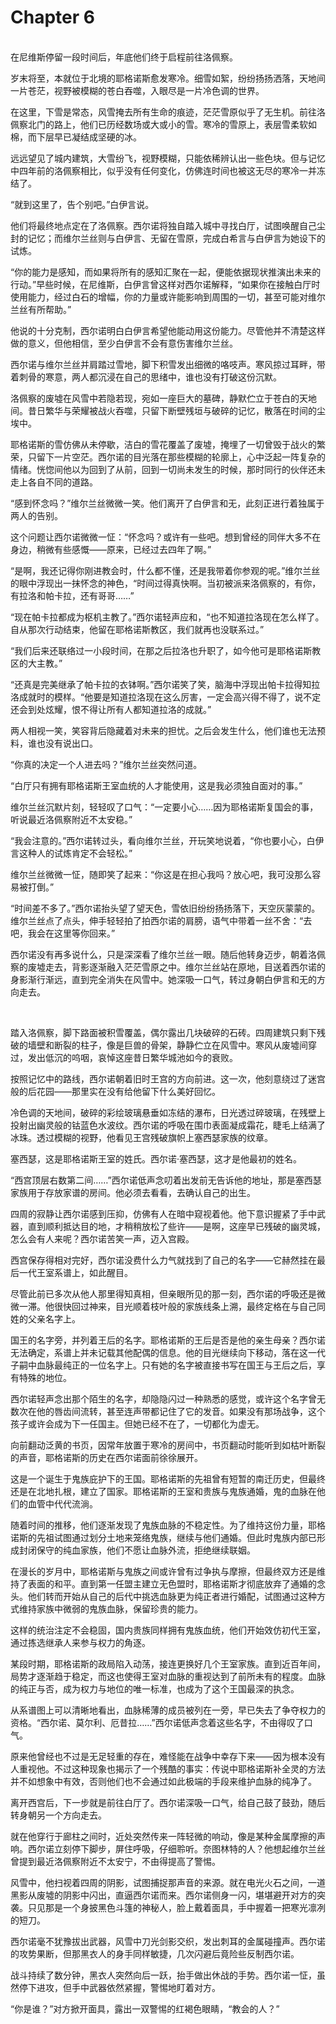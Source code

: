 # Chapter 6

<br>
在尼维斯停留一段时间后，年底他们终于启程前往洛佩察。

岁末将至，本就位于北境的耶格诺斯愈发寒冷。细雪如絮，纷纷扬扬洒落，天地间一片苍茫，视野被模糊的苍白吞噬，入眼尽是一片冷色调的世界。

在这里，下雪是常态，风雪掩去所有生命的痕迹，茫茫雪原似乎了无生机。前往洛佩察北门的路上，他们已历经数场或大或小的雪。寒冷的雪原上，表层雪柔软如棉，而下层早已凝结成坚硬的冰。

远远望见了城内建筑，大雪纷飞，视野模糊，只能依稀辨认出一些色块。但与记忆中四年前的洛佩察相比，似乎没有任何变化，仿佛连时间也被这无尽的寒冷一并冻结了。

“就到这里了，告个别吧。”白伊言说。

他们将最终地点定在了洛佩察。西尔诺将独自踏入城中寻找白厅，试图唤醒自己尘封的记忆；而维尔兰丝则与白伊言、无留在雪原，完成白希言与白伊言为她设下的试炼。

“你的能力是感知，而如果将所有的感知汇聚在一起，便能依据现状推演出未来的行动。”早些时候，在尼维斯，白伊言曾这样对西尔诺解释，“如果你在接触白厅时使用能力，经过白石的增幅，你的力量或许能影响到周围的一切，甚至可能对维尔兰丝有所帮助。”

他说的十分克制，西尔诺明白白伊言希望他能动用这份能力。尽管他并不清楚这样做的意义，但他相信，至少白伊言不会有意伤害维尔兰丝。

西尔诺与维尔兰丝并肩踏过雪地，脚下积雪发出细微的咯吱声。寒风掠过耳畔，带着刺骨的寒意，两人都沉浸在自己的思绪中，谁也没有打破这份沉默。

洛佩察的废墟在风雪中若隐若现，宛如一座巨大的墓碑，静默伫立于苍白的天地间。昔日繁华与荣耀被战火吞噬，只留下断壁残垣与破碎的记忆，散落在时间的尘埃中。

耶格诺斯的雪仿佛从未停歇，洁白的雪花覆盖了废墟，掩埋了一切曾毁于战火的繁荣，只留下一片空茫。西尔诺的目光落在那些模糊的轮廓上，心中泛起一阵复杂的情绪。恍惚间他以为回到了从前，回到一切尚未发生的时候，那时同行的伙伴还未走上各自不同的道路。

“感到怀念吗？”维尔兰丝微微一笑。他们离开了白伊言和无，此刻正进行着独属于两人的告别。

这个问题让西尔诺微微一怔：“怀念吗？或许有一些吧。想到曾经的同伴大多不在身边，稍微有些感慨——原来，已经过去四年了啊。”

“是啊，我还记得你刚进教会时，什么都不懂，还是我带着你参观的呢。”维尔兰丝的眼中浮现出一抹怀念的神色，“时间过得真快啊。当初被派来洛佩察的，有你，有拉洛和帕卡拉，还有哥哥……”

“现在帕卡拉都成为枢机主教了。”西尔诺轻声应和，“也不知道拉洛现在怎么样了。自从那次行动结束，他留在耶格诺斯教区，我们就再也没联系过。”

“我们后来还联络过一小段时间，在那之后拉洛也升职了，如今他可是耶格诺斯教区的大主教。”

“还真是完美继承了帕卡拉的衣钵啊。”西尔诺笑了笑，脑海中浮现出帕卡拉得知拉洛成就时的模样。“他要是知道拉洛现在这么厉害，一定会高兴得不得了，说不定还会到处炫耀，恨不得让所有人都知道拉洛的成就。”

两人相视一笑，笑容背后隐藏着对未来的担忧。之后会发生什么，他们谁也无法预料，谁也没有说出口。

“你真的决定一个人进去吗？”维尔兰丝突然问道。

“白厅只有拥有耶格诺斯王室血统的人才能使用，这是我必须独自面对的事。”

维尔兰丝沉默片刻，轻轻叹了口气：“一定要小心……因为耶格诺斯复国会的事，听说最近洛佩察附近不太安稳。”

“我会注意的。”西尔诺转过头，看向维尔兰丝，开玩笑地说着，“你也要小心，白伊言这种人的试炼肯定不会轻松。”

维尔兰丝微微一怔，随即笑了起来：“你这是在担心我吗？放心吧，我可没那么容易被打倒。”

“时间差不多了。”西尔诺抬头望了望天色，雪依旧纷纷扬扬落下，天空灰蒙蒙的。维尔兰丝点了点头，伸手轻轻拍了拍西尔诺的肩膀，语气中带着一丝不舍：“去吧，我会在这里等你回来。”

西尔诺没有再多说什么，只是深深看了维尔兰丝一眼。随后他转身迈步，朝着洛佩察的废墟走去，背影逐渐融入茫茫雪原之中。维尔兰丝站在原地，目送着西尔诺的身影渐行渐远，直到完全消失在风雪中。她深吸一口气，转过身朝白伊言和无的方向走去。

<br>

踏入洛佩察，脚下路面被积雪覆盖，偶尔露出几块破碎的石砖。四周建筑只剩下残破的墙壁和断裂的柱子，像是巨兽的骨架，静静伫立在风雪中。寒风从废墟间穿过，发出低沉的呜咽，哀悼这座昔日繁华城池如今的衰败。

按照记忆中的路线，西尔诺朝着旧时王宫的方向前进。这一次，他刻意绕过了迷宫般的后花园——那里实在没有给他留下什么美好回忆。

冷色调的天地间，破碎的彩绘玻璃悬垂如冻结的瀑布，日光透过碎玻璃，在残壁上投射出幽灵般的钴蓝色水波纹。西尔诺的呼吸在围巾表面凝成霜花，睫毛上结满了冰珠。透过模糊的视野，他看见王宫残破旗帜上塞西瑟家族的纹章。

塞西瑟，这是耶格诺斯王室的姓氏。西尔诺·塞西瑟，这才是他最初的姓名。

“西宫顶层右数第二间……”西尔诺低声念叨着出发前无告诉他的地址，那是塞西瑟家族用于存放家谱的房间。他必须去看看，去确认自己的出生。

四周的寂静让西尔诺感到压抑，仿佛有人在暗中窥视着他。他下意识握紧了手中武器，直到顺利抵达目的地，才稍稍放松了些许——是啊，这座早已残破的幽灵城，怎么会有人来呢？西尔诺苦笑一声，迈入宫殿。

西宫保存得相对完好，西尔诺没费什么力气就找到了自己的名字——它赫然挂在最后一代王室系谱上，如此醒目。

尽管此前已多次从他人那里得知真相，但亲眼所见的那一刻，西尔诺的呼吸还是微微一滞。他很快回过神来，目光顺着枝叶般的家族线条上溯，最终定格在与自己同姓的父亲名字上。

国王的名字旁，并列着王后的名字。耶格诺斯的王后是否是他的亲生母亲？西尔诺无法确定，系谱上并未记载其他配偶的信息。他的目光继续向下移动，落在这一代子嗣中血脉最纯正的一位名字上。只有她的名字被直接书写在国王与王后之后，享有特殊的地位。

西尔诺轻声念出那个陌生的名字，却隐隐闪过一种熟悉的感觉，或许这个名字曾无数次在他的唇齿间流转，甚至连声带都记住了它的发音。如果没有那场战争，这个孩子或许会成为下一任国主。但她已经不在了，一切都化为虚无。

向前翻动泛黄的书页，因常年放置于寒冷的房间中，书页翻动时能听到如枯叶断裂的声音，耶格诺斯的历史在西尔诺面前徐徐展开。

这是一个诞生于鬼族庇护下的王国。耶格诺斯的先祖曾有短暂的南迁历史，但最终还是在北地扎根，建立了国家。耶格诺斯的王室和贵族与鬼族通婚，鬼的血脉在他们的血管中代代流淌。

随着时间的推移，他们逐渐发现了鬼族血脉的不稳定性。为了维持这份力量，耶格诺斯的先祖试图通过划分土地来笼络鬼族，继续与他们通婚。但此时鬼族内部已形成封闭保守的纯血家族，他们不愿让血脉外流，拒绝继续联姻。

在漫长的岁月中，耶格诺斯与鬼族之间或许曾有过争执与摩擦，但最终双方还是维持了表面的和平。直到第一任盟主建立无色盟时，耶格诺斯才彻底放弃了通婚的念头。他们转而开始从自己的后代中挑选血脉更为纯正者进行婚配，试图通过这种方式维持家族中微弱的鬼族血脉，保留珍贵的能力。

这样的统治注定不会稳固，国内贵族同样拥有鬼族血统，他们开始效仿初代王室，通过拣选继承人来参与权力的角逐。

某段时期，耶格诺斯的政局陷入动荡，接连更换好几个王室家族。直到近百年间，局势才逐渐趋于稳定，而这也使得王室对血脉的重视达到了前所未有的程度。血脉的纯正与否，成为权力与地位的唯一标准，也成为了这个王国最深的执念。

从系谱图上可以清晰地看出，血脉稀薄的成员被列在一旁，早已失去了争夺权力的资格。“西尔诺、莫尔利、厄昔拉……”西尔诺低声念着这些名字，不由得叹了口气。

原来他曾经也不过是无足轻重的存在，难怪能在战争中幸存下来——因为根本没有人重视他。不过这种现象也揭示了一个残酷的事实：传说中耶格诺斯补全灵的方法并不如想象中有效，否则他们也不会通过如此极端的手段来维护血脉的纯净了。

离开西宫后，下一步就是前往白厅了。西尔诺深吸一口气，给自己鼓了鼓劲，随后转身朝另一个方向走去。

就在他穿行于廊柱之间时，近处突然传来一阵轻微的响动，像是某种金属摩擦的声响。西尔诺立刻停下脚步，屏住呼吸，仔细聆听。奈图林特的人？他想起维尔兰丝曾提到最近洛佩察附近不太安宁，不由得提高了警惕。

风雪中，他扫视着四周的阴影，试图捕捉那声音的来源。就在电光火石之间，一道黑影从废墟的阴影中闪出，直逼西尔诺而来。西尔诺侧身一闪，堪堪避开对方的突袭。只见那是一个身披黑色斗篷的神秘人，脸上戴着面具，手中握着一把寒光凛冽的短刀。

西尔诺毫不犹豫拔出武器，风雪中刀光剑影交织，发出刺耳的金属碰撞声。西尔诺的攻势果断，但那黑衣人的身手同样敏捷，几次闪避后竟险些反制西尔诺。

战斗持续了数分钟，黑衣人突然向后一跃，抬手做出休战的手势。西尔诺一怔，虽然停下进攻，但手中武器依然紧握，警惕地盯着对方。

“你是谁？”对方掀开面具，露出一双警惕的红褐色眼睛，“教会的人？”
